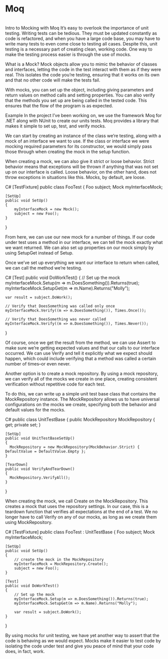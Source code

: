<h1>Moq</h1><br>
Intro to Mocking with Moq
It’s easy to overlook the importance of unit testing. Writing tests can be tedious. They must be updated constantly as code is refactored, and when you have a large code base, you may have to write many tests to even come close to testing all cases. Despite this, unit testing is a necessary part of creating clean, working code. One way to make the testing process easier is through the use of mocks.

What is a Mock?
Mock objects allow you to mimic the behavior of classes and interfaces, letting the code in the test interact with them as if they were real. This isolates the code you’re testing, ensuring that it works on its own and that no other code will make the tests fail.

With mocks, you can set up the object, including giving parameters and return values on method calls and setting properties. You can also verify that the methods you set up are being called in the tested code. This ensures that the flow of the program is as expected.

Example
In the project I’ve been working on, we use the framework Moq for .NET along with NUnit to create our units tests. Moq provides a library that makes it simple to set up, test, and verify mocks.

We can start by creating an instance of the class we’re testing, along with a mock of an interface we want to use. If the class or interface we were mocking required parameters for its constructor, we would simply pass those through when creating the mock in the setup function.

When creating a mock, we can also give it strict or loose behavior. Strict behavior means that exceptions will be thrown if anything that was not set up on our interface is called. Loose behavior, on the other hand, does not throw exceptions in situations like this. Mocks, by default, are loose.

C#
[TestFixture]
public class FooTest 
{
    Foo subject;
    Mock myInterfaceMock;

    [SetUp]
    public void SetUp()
    {
        myInterfaceMock = new Mock();
        subject = new Foo();
    }
}

From here, we can use our new mock for a number of things. If our code under test uses a method in our interface, we can tell the mock exactly what we want returned. We can also set up properties on our mock simply by using SetupGet instead of Setup.

Once we’ve set up everything we want our interface to return when called, we can call the method we’re testing.

C#
[Test]
public void DoWorkTest()
{
    // Set up the mock
    myInterfaceMock.Setup(m => m.DoesSomething()).Returns(true);
    myInterfaceMock.SetupGet(m => m.Name).Returns("Molly");

    var result = subject.DoWork();

    // Verify that DoesSomething was called only once
    myInterfaceMock.Verify((m => m.DoesSomething()), Times.Once());

    // Verify that DoesSomething was never called
    myInterfaceMock.Verify((m => m.DoesSomething()), Times.Never());
}

Of course, once we get the result from the method, we can use Assert to make sure we’re getting expected values and that our calls to our interface occurred. We can use Verify and tell it explicitly what we expect should happen, which could include verifying that a method was called a certain number of times–or even never.

Another option is to create a mock repository. By using a mock repository, we can verify all of the mocks we create in one place, creating consistent verification without repetitive code for each test.

To do this, we can write up a simple unit test base class that contains the MockRepository instance. The MockRepository allows us to have universal configurations on the mocks we create, specifying both the behavior and default values for the mocks.

C#
public class UnitTestBase
{
    public MockRepository MockRepository { get; private set; }

    [SetUp]
    public void UnitTestBaseSetUp()
    {
      MockRepository = new MockRepository(MockBehavior.Strict) { DefaultValue = DefaultValue.Empty };
    }

    [TearDown]
    public void VerifyAndTearDown()
    {
      MockRepository.VerifyAll();
    }
}

When creating the mock, we call Create on the MockRepository. This creates a mock that uses the repository settings. In our case, this is a teardown function that verifies all expectations at the end of a test. We no longer have to call Verify on any of our mocks, as long as we create them using MockRepository.

C#
[TestFixture]
public class FooTest : UnitTestBase
{
    Foo subject;
    Mock myInterfaceMock;

    [SetUp]
    public void SetUp()
    {
        // create the mock in the MockRepository
        myInterfaceMock = MockRepository.Create();
        subject = new Foo();
    }

    [Test]
    public void DoWorkTest()
    {
        // Set up the mock
        myInterfaceMock.Setup(m => m.DoesSomething()).Returns(true);
        myInterfaceMock.SetupGet(m => m.Name).Returns("Molly");

        var result = subject.DoWork();
    }
}

By using mocks for unit testing, we have yet another way to assert that the code is behaving as we would expect. Mocks make it easier to test code by isolating the code under test and give you peace of mind that your code does, in fact, work.
